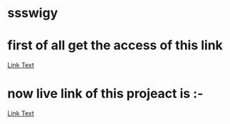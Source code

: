 # ssswigy
# first of all get the access of this link
 [Link Text](https://cors-anywhere.herokuapp.com/ )



# now live link of this projeact is :-
 [Link Text](http://prathamswiggy.netlify.app)
